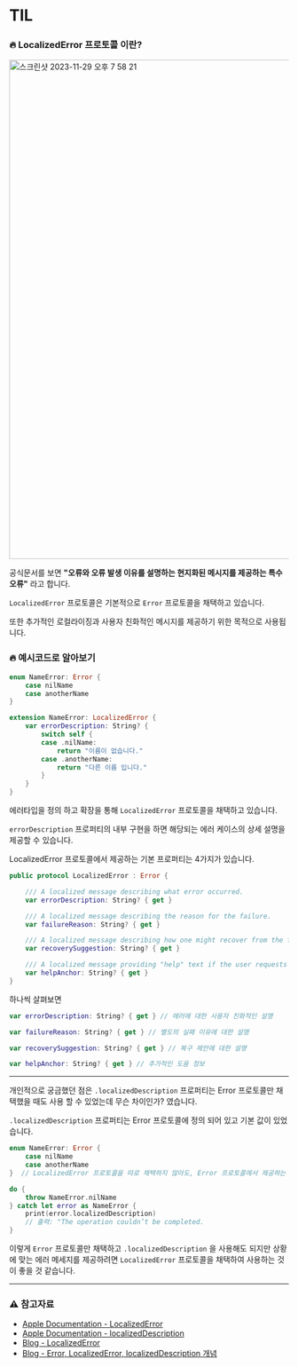 # TIL

### 🔥 LocalizedError 프로토콜 이란?

<img width="900" alt="스크린샷 2023-11-29 오후 7 58 21" src="https://github.com/DevWooHyeon/TodayILearn_TIL/assets/123448121/2161e9c4-347f-4433-be94-56c12edcde0d">

공식문서를 보면 **"오류와 오류 발생 이유를 설명하는 현지화된 메시지를 제공하는 특수 오류"** 라고 합니다.

`LocalizedError` 프로토콜은 기본적으로 `Error` 프로토콜을 채택하고 있습니다.

또한 추가적인 로컬라이징과 사용자 친화적인 메시지를 제공하기 위한 목적으로 사용됩니다.

### 🔥 예시코드로 알아보기

~~~ swift
enum NameError: Error {
    case nilName
    case anotherName
}

extension NameError: LocalizedError {
    var errorDescription: String? {
        switch self {
        case .nilName:
            return "이름이 없습니다."
        case .anotherName:
            return "다른 이름 입니다."
        }
    }
}
~~~

에러타입을 정의 하고 확장을 통해 `LocalizedError` 프로토콜을 채택하고 있습니다.

`errorDescription` 프로퍼티의 내부 구현을 하면 해당되는 에러 케이스의 상세 설명을 제공할 수 있습니다.

LocalizedError 프로토콜에서 제공하는 기본 프로퍼티는 4가지가 있습니다.

~~~ swift
public protocol LocalizedError : Error {

    /// A localized message describing what error occurred.
    var errorDescription: String? { get }

    /// A localized message describing the reason for the failure.
    var failureReason: String? { get }

    /// A localized message describing how one might recover from the failure.
    var recoverySuggestion: String? { get }

    /// A localized message providing "help" text if the user requests help.
    var helpAnchor: String? { get }
}
~~~

하나씩 살펴보면

~~~ swift
var errorDescription: String? { get } // 에러에 대한 사용자 친화적인 설명

var failureReason: String? { get } // 별도의 실패 이유에 대한 설명

var recoverySuggestion: String? { get } // 복구 제안에 대한 설명

var helpAnchor: String? { get } // 추가적인 도움 정보
~~~

***

개인적으로 궁금했던 점은 `.localizedDescription` 프로퍼티는 Error 프로토콜만 채택했을 때도 사용 할 수 있었는데 무슨 차이인가? 였습니다.

`.localizedDescription` 프로퍼티는 Error 프로토콜에 정의 되어 있고 기본 값이 있었습니다.

~~~ swift
enum NameError: Error {
    case nilName
    case anotherName
}  // LocalizedError 프로토콜을 따로 채택하지 않아도, Error 프로토콜에서 제공하는 localizedDescription을 사용할 수 있다.

do {
    throw NameError.nilName
} catch let error as NameError {
    print(error.localizedDescription)
    // 출력: "The operation couldn’t be completed.
}
~~~

이렇게 `Error` 프로토콜만 채택하고 `.localizedDescription` 을 사용해도 되지만 상황에 맞는 에러 메세지를 제공하려면 `LocalizedError` 프로토콜을 채택하여 사용하는 것이 좋을 것 같습니다.

***

### ⚠️ 참고자료
- [Apple Documentation - LocalizedError](https://developer.apple.com/documentation/foundation/localizederror)
- [Apple Documentation - localizedDescription](https://developer.apple.com/documentation/foundation/nserror/1414418-localizeddescription)
- [Blog - LocalizedError](https://velog.io/@hzw94/TIL-LocalizedError)
- [Blog - Error, LocalizedError, localizedDescription 개념](https://ios-development.tistory.com/849)
